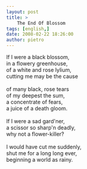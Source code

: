 ```yaml
---
layout: post
title: >
    The End Of Blossom
tags: [english,]
date: 2008-02-22 18:26:00
author: pietro
---
```

If I were a black blossom,<br/>in a flowery greenhouse,<br/>of a white and rose lylium,<br/>cutting me may be the cause<br/><br/>of many black, rose tears<br/>of my deepest the sum,<br/>a concentrate of fears,<br/>a juice of a death gloom.<br/><br/>If I were a sad gard'ner,<br/>a scissor so sharp'n deadly,<br/>why not a flower-killer?<br/><br/>I would have cut me suddenly,<br/>shut me for a long long ever,<br/>beginning a world as rainy.
